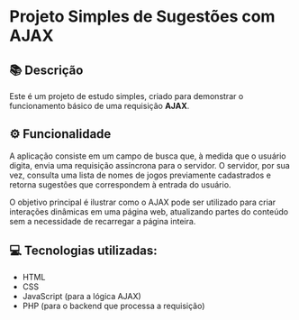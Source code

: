 # Projeto Simples de Sugestões com AJAX

## 📚 Descrição

Este é um projeto de estudo simples, criado para demonstrar o funcionamento básico de uma requisição **AJAX**.

## ⚙️ Funcionalidade

A aplicação consiste em um campo de busca que, à medida que o usuário digita, envia uma requisição assíncrona para o servidor. O servidor, por sua vez, consulta uma lista de nomes de jogos previamente cadastrados e retorna sugestões que correspondem à entrada do usuário.

O objetivo principal é ilustrar como o AJAX pode ser utilizado para criar interações dinâmicas em uma página web, atualizando partes do conteúdo sem a necessidade de recarregar a página inteira.

## 💻 Tecnologias utilizadas:
* HTML
* CSS
* JavaScript (para a lógica AJAX)
* PHP (para o backend que processa a requisição)
